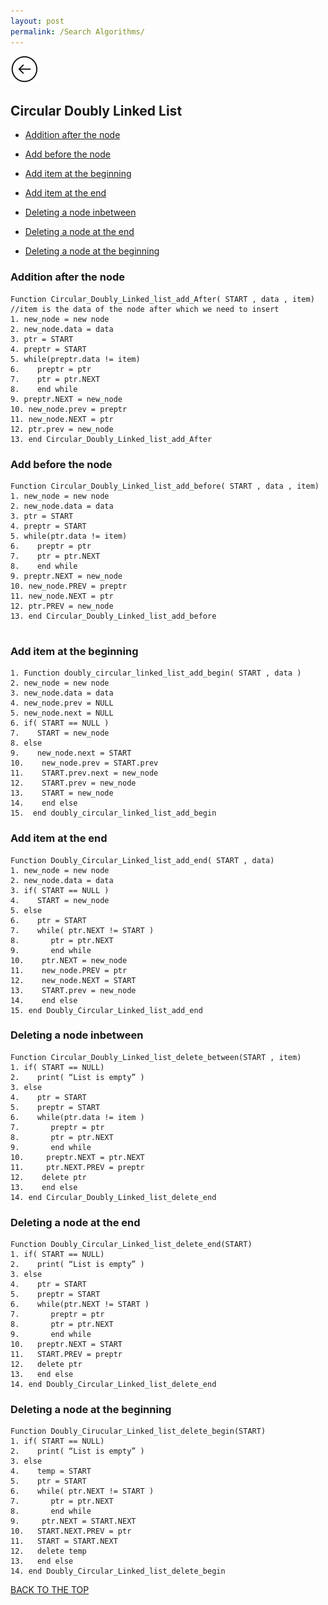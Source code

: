 ```yaml
---
layout: post
permalink: /Search Algorithms/
---
```

 [![](/img/back.png)](/Cd-Link/)

## Circular Doubly Linked List

* [Addition after the node](#addition-after-the-node)

* [Add before the node](#add-before-the-node)

* [Add item at the beginning](#add-item-at-the-beginning)

* [Add item at the end](#add-item-at-the-end)

* [Deleting a node inbetween](#deleting-a-node-inbetween)

* [Deleting a node at the end](#deleting-a-node-at-the-end)

* [Deleting a node at the beginning](#deleting-a-node-at-the-beginning)


### Addition after the node

```
Function Circular_Doubly_Linked_list_add_After( START , data , item)   //item is the data of the node after which we need to insert
1. new_node = new node
2. new_node.data = data
3. ptr = START
4. preptr = START
5. while(preptr.data != item)
6.    preptr = ptr
7.    ptr = ptr.NEXT
8.    end while
9. preptr.NEXT = new_node
10. new_node.prev = preptr
11. new_node.NEXT = ptr 
12. ptr.prev = new_node
13. end Circular_Doubly_Linked_list_add_After

```

### Add before the node

```
Function Circular_Doubly_Linked_list_add_before( START , data , item) 
1. new_node = new node
2. new_node.data = data
3. ptr = START
4. preptr = START
5. while(ptr.data != item)
6.    preptr = ptr
7.    ptr = ptr.NEXT
8.    end while
9. preptr.NEXT = new_node
10. new_node.PREV = preptr
11. new_node.NEXT = ptr 
12. ptr.PREV = new_node
13. end Circular_Doubly_Linked_list_add_before


```

### Add item at the beginning

```
1. Function doubly_circular_linked_list_add_begin( START , data )
2. new_node = new node
3. new_node.data = data
4. new_node.prev = NULL
5. new_node.next = NULL
6. if( START == NULL )
7.    START = new_node
8. else
9.    new_node.next = START
10.    new_node.prev = START.prev
11.    START.prev.next = new_node 
12.    START.prev = new_node
13.    START = new_node
14.    end else
15.  end doubly_circular_linked_list_add_begin

```

### Add item at the end

```
Function Doubly_Circular_Linked_list_add_end( START , data)
1. new_node = new node
2. new_node.data = data
3. if( START == NULL )
4.    START = new_node
5. else
6.    ptr = START
7.    while( ptr.NEXT != START )
8.       ptr = ptr.NEXT
9.       end while
10.    ptr.NEXT = new_node
11.    new_node.PREV = ptr
12.    new_node.NEXT = START
13.    START.prev = new_node
14.    end else
15. end Doubly_Circular_Linked_list_add_end

```

### Deleting a node inbetween

```
Function Circular_Doubly_Linked_list_delete_between(START , item)
1. if( START == NULL)
2.    print( “List is empty” )
3. else  
4.    ptr = START
5.    preptr = START
6.    while(ptr.data != item )
7.       preptr = ptr
8.       ptr = ptr.NEXT 
9.       end while
10.     preptr.NEXT = ptr.NEXT
11.     ptr.NEXT.PREV = preptr
12.    delete ptr
13.    end else  
14. end Circular_Doubly_Linked_list_delete_end

```

### Deleting a node at the end

```
Function Doubly_Circular_Linked_list_delete_end(START)
1. if( START == NULL)
2.    print( “List is empty” )
3. else  
4.    ptr = START
5.    preptr = START
6.    while(ptr.NEXT != START )
7.       preptr = ptr
8.       ptr = ptr.NEXT
9.       end while
10.   preptr.NEXT = START
11.   START.PREV = preptr  
12.   delete ptr
13.   end else  
14. end Doubly_Circular_Linked_list_delete_end

```

### Deleting a node at the beginning

```
Function Doubly_Cirucular_Linked_list_delete_begin(START)
1. if( START == NULL)
2.    print( “List is empty” )
3. else  
4.    temp = START
5.    ptr = START
6.    while( ptr.NEXT != START )
7.       ptr = ptr.NEXT
8.       end while
9.     ptr.NEXT = START.NEXT
10.   START.NEXT.PREV = ptr 
11.   START = START.NEXT
12.   delete temp
13.   end else  
14. end Doubly_Circular_Linked_list_delete_begin

```

[BACK TO THE TOP](#top)
